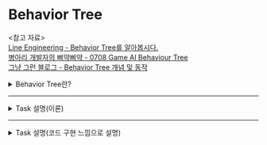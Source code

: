 Behavior Tree
===
<참고 자료>   
[Line Engineering - Behavior Tree를 알아봅시다.](https://engineering.linecorp.com/ko/blog/behavior-tree/)   
[병아리 개발자의 삐약삐약 - 0708 Game AI Behaviour Tree](https://bin-repository.tistory.com/23)   
[그냥 그런 블로그 - Behavior Tree 개념 및 동작](https://lifeisforu.tistory.com/327)

<details>
  <summary>Behavior Tree란?</summary>
  
# 1. Behavior Tree란?
[자세한 내용은 Wikipedia](https://en.wikipedia.org/wiki/Behavior_tree_(artificial_intelligence,_robotics_and_control))

- 복잡한 Game AI를 구현할 때 많이 사용
- Behavior Tree를 구현하기 위해 일반적으로 **스택(Stack) 자료 구조**를 사용
- Halo, Bioshock 및 Spore와 같은 다양한 게임에서 광범위하게 사용
- 행동(Behavior)를 트리(tree)구조로 기술
  - 구축이 완료된 Behavior Tree의 데이터 구조는 [DAG](https://en.wikipedia.org/wiki/Directed_acyclic_graph) 또는 [트리](https://en.wikipedia.org/wiki/Tree_(data_structure)) 이다.
- [Unreal Engine](https://docs.unrealengine.com/4.26/ko/InteractiveExperiences/ArtificialIntelligence/BehaviorTrees/)에는 기본 AI로 기능 지원
- 개발 유지 보수가 편리

### 평가 및 탐색 방법
- 평가(어떤 행동을 수행해야 하는지를 찾는 행위) 시, 각 노드는 [깊이 우선 탐색](https://en.wikipedia.org/wiki/Depth-first_search) 으로 평가
- 탐색 결과, 자식 노드에서 부모 노드로 상태가 반환
  - Success: 실행 성공
  - Failure: 실행 실패
  - Running(Continue): 실행 중. 다음 번에 running을 반환한 노드가 다시 호출
- 모든 노드에 평가 기능 여부를 나타내는 active/inactive 상태를 설정 가능
  
  
</details>

***

<details>
  <summary> Task 설명(이론) </summary>

### 태스크 (Task)
- BT의 Leaf 노드로 정의한 Task를 실행
- Task 노드는 자식을 보유하지 않음
  
### Composite Node
- **특정 작업을 실행하지 않는 대신** 자식 노드를 보유한 노드
- 셀렉터(Selector), 시퀀스(Sequence), 심플 페러렐(Simple parallel) 이 있음

#### 셀렉터(Selector)
- 자식 노드 중 하나를 실행하기 위한 노드
- 복수의 선택 중 하나의 행동을 실행해야 할 때 사용
- 자식 노드 작동 순서: 왼쪽 -> 오른쪽 순서로 깊이 우선 탐색 방식으로 순회
- 자식 노드가 success를 반환할 때까지 순회
- 모든 자식 노드가 failure를 반환하면 failure를 반환하고 종료

  
#### 시퀀스(Sequence)
- 자식 노드를 순서대로 진행하는 노드
- 연속적인 행동의 구현이 필요할 때 사용
- 자식 노드 작동 순서: 왼쪽 -> 오른쪽 순서로 깊이 우선 탐색 방식으로 순회
- **자식 노드가 failure를 반환할 때까지 순회**
- 자식 노드 중 하나라도 failure를 반환하면 sequence는 종료
- 모든 자식 노드가 failure를 반환하지 않으면, 모든 자식 노드를 순회하고 sequence 종료

![image](https://user-images.githubusercontent.com/48194683/126947179-38a7cf07-be15-4d29-85c4-95d760869167.png)


### Decorator
- 노드를 실행할 조건을 정의한 노드
- Composite 혹은 Task 노드에 붙여 해당 노드를 실행할 건지 결정

![image](https://user-images.githubusercontent.com/48194683/126948261-a7fa5f6d-853d-41dd-ba39-2aab78b93b64.png)

  
<Node의 리턴 값>   
|   	| Node 리턴 값 	|                설명                	|
|:-:	|:------------:	|:----------------------------------:	|
| 1 	|    Success   	|                완료                	|
| 2 	|    Failure   	|                실패                	|
| 3 	|    Running   	|            현재 진행 중            	|
  
</details>

***

<details>
  <summary> Task 설명(코드 구현 느낌으로 설명) </summary>

<br/>

[그냥 그런 블로그 - Behavior Tree 개념 및 동작](https://lifeisforu.tistory.com/327)<br/>
의 내용을 정리했습니다. <br/>
자세한 내용은 위 블로그에서 확인해주세요.<br/>
<br/>
  
# 2. TASK
- BT는 태스크(TASK) 집합으로 구성
- BT는 모든 것을 노드(Node)로 표현
- 보통 Task와 Node 용어를 **같은 의미**로 사용하는 경우가 많음 
- BT의 구현에 따라 조금씩 다르지만, Task의 종류는 크게 4개로 나누어진다.
  - Composite
  - Decorator
  - Condition
  - Action

### Action Task
Action Task는 **실제 행동을 표현하는 단말 노드** 이고, 이것은 항상 **True** 나 **False**를 반환하게 되어 있다.

일반적으로
- Action.OnStart()
- Action.OnUpdate()
- Action.OnEnd()   

와 같은 메소드를 가지는데, **Action.OnUpdate()에서 true나 false를 반환**하면 그 Action의 작업은 끝이 난다.

<스택에서 작동법>
- 처음 올라갈 때 OnStart() 호출
- true나 false를 반환하지 않으면 계속해서 OnUpdate() 호출
- true나 false를 반환하면, 스택에서 빠지면서 OnEnd() 호출


### Composite Task
Composite Task는 우리말로 복합 태스크이다.   
이것은 말 그대로 **여러 개의 자식으로 구성된 Task**이다.   
자주 사용되는 Composite으로는 Select, Sequence 등이 있고, 이러한 Composite의 핵심 용도는 **node의 flow를 제어하는 것**이다.   

기본적으로 node의 실행 순서은
- 위에서 아래로
- 왼쪽에서 오른쪽

이다.

#### Select Composite
- 자식 노드가 **true를 반환**할 때까지 자식 노드를 실행
- 말 그대로 하나를 선택해서 실행

#### Sequence Composite
- 자식 노드가 **false를 반환**할 때까지 자식 노드를 실행
- 말 그대로 순차적 실행

#### Conditional Aborts
- 한국말로 조건부 취소
- 어떤 구현에서는 Reactive Evaluation 이라 한다.
- BT 말단 노드에 존재하는 Action이 true 나 false를 반환하지 않아 계속 OnUpdate()를 호출할 때 외부에서 강제적으로 그 Action을 종료하고 싶을 때 사용

<구성>
- Self: 자신의 하위에 있는 Task를 취소
- Lower Priority: 자신의 오른쪽에 있는 이웃 노드의 흐름을 취소
- Both: Self + Lower Priority

### Decoration Task
- **조건**을 의미
- **하나의 자식**만을 가질 수 있음
  - 조건 만족: 자식을 실행
  - 조건 만족하지 못함: false를 반환
- Probability, TimeOut, CheckEvnet 등에 사용
  
</details>



